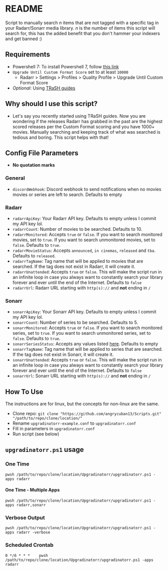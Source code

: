 # README

Script to manually search *n* items that are not tagged with a specific tag in your Radarr/Sonarr media library. *n* is the number of items this script will search for, this has the added benefit that you don't hammer your indexers and get banned :)

## Requirements

* Powershell 7: To install Powershell 7, follow [this link](https://docs.microsoft.com/en-us/powershell/scripting/install/installing-powershell-on-windows?view=powershell-7.2)
* `Upgrade Until Custom Format Score` set to at least `10000`
  * Radarr > Settings > Profiles > Quality Profile > Upgrade Until Custom Format Score
* *Optional*: Using [TRaSH guides](https://trash-guides.info/)

## Why should I use this script?

* Let's say you recently started using TRaSH guides. Now you are wondering if the releases Radarr has grabbed in the past are the highest scored releases per the Custom Format scoring and you have 1000+ movies. Manually searching and keeping track of what was searched is tedious and boring. This script helps with that!

## Config File Parameters

* **No quotation marks**

### General

* `discordWebhook`: Discord webhook to send notifications when no movies movies or series are left to search. Defaults to empty

### Radarr

* `radarrApiKey`: Your Radarr API key. Defaults to empty unless I commit my API key lol.
* `radarrCount`: Number of movies to be searched. Defaults to 10.
* `radarrMonitored`: Accepts `true` or `false`. If you want to search monitored movies, set to `true`. If you want to search unmonitored movies, set to `false`. Defaults to `true`.
* `radarrMovieStatus`: Accepts `announced`, `in cinemas`, `released` and `tba`. Defaults to `released`.
* `radarrTagName`: Tag name that will be applied to movies that are searched. If the tag does not exist in Radarr, it will create it.
* `radarrUnattended`: Accepts `true` or `false`. This will make the script run in an infinite loop in case you always want to constantly search your library forever and ever until the end of the Internet. Defaults to `false`
* `radarrUrl`: Radarr URL starting with `http(s)://` and **not** ending in `/`

### Sonarr

* `sonarrApiKey`: Your Sonarr API key. Defaults to empty unless I commit my API key lol.
* `sonarrCount`: Number of series to be searched. Defaults to 5.
* `sonarrMonitored`: Accepts `true` or `false`. If you want to search monitored series, set to `true`. If you want to search unmonitored series, set to `false`. Defaults to `true`.
* `sonarrSeriesStatus`: Accepts any values listed [here](https://github.com/Sonarr/Sonarr/blob/0a2b109a3fe101e260b623d0768240ef8b7a47ae/frontend/src/Components/Filter/Builder/SeriesStatusFilterBuilderRowValue.js#L5-L7). Defaults to empty
* `sonarrTagName`:  Tag name that will be applied to series that are searched. If the tag does not exist in Sonarr, it will create it.
* `sonarrUnattended`: Accepts `true` or `false`. This will make the script run in an infinite loop in case you always want to constantly search your library forever and ever until the end of the Internet. Defaults to `false`
* `sonarrUrl`: Sonarr URL starting with `http(s)://` and **not** ending in `/`

## How To Use

The instructions are for linux, but the concepts for non-linux are the same.

* Clone repo: `git clone "https://github.com/angrycuban13/Scripts.git" "/path/to/repo/clone/location/"`
* Rename `upgradinatorr-example.conf` to `upgradinatorr.conf`
* Fill in parameters in `upgradinatorr.conf`
* Run script (see below)

## `upgradinatorr.ps1` usage

### One Time

    pwsh /path/to/repo/clone/location/Upgradinatorr/upgradinatorr.ps1 -apps radarr

#### One Time - Multiple Apps

    pwsh /path/to/repo/clone/location/Upgradinatorr/upgradinatorr.ps1 -apps radarr,sonarr

### Verbose Output

    pwsh /path/to/repo/clone/location/Upgradinatorr/upgradinatorr.ps1 -apps radarr -verbose

### Scheduled Crontab

    0 */6 * * *    pwsh /path/to/repo/clone/location/Upgradinatorr/upgradinatorr.ps1 -apps radarr
